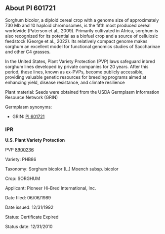 About PI 601721 
---------------------
Sorghum bicolor, a diploid cereal crop with a genome size of approximately 730 Mb and 10 haploid chromosomes, is the fifth most produced cereal worldwide (Paterson et al., 2009). Primarily cultivated in Africa, sorghum is also recognized for its potential as a biofuel crop and a source of cellulosic feedstock (George et al., 2022). Its relatively compact genome makes sorghum an excellent model for functional genomics studies of Saccharinae and other C4 grasses.

In the United States, Plant Variety Protection (PVP) laws safeguard inbred sorghum lines developed by private companies for 20 years. After this period, these lines, known as ex-PVPs, become publicly accessible, providing valuable genetic resources for breeding programs aimed at enhancing yield, disease resistance, and climate resilience

Plant material: Seeds were obtained from the USDA Germplasm Information Resource Network (GRIN)

Germplasm synonyms:
* GRIN: [PI 601721](https://npgsweb.ars-grin.gov/gringlobal/accessiondetail.aspx?id=1188091)

### IPR
**U.S. Plant Variety Protection**

PVP [8900236](https://apps.ams.usda.gov/CMS/AdobeImages/008900236.pdf)

Variety: PHB86

Taxonomy: Sorghum bicolor (L.) Moench subsp. bicolor

Crop: SORGHUM

Applicant: Pioneer Hi-Bred International, Inc.

Date filed: 06/06/1989

Date issued: 12/31/1992

Status: Certificate Expired

Status date: 12/31/2010
